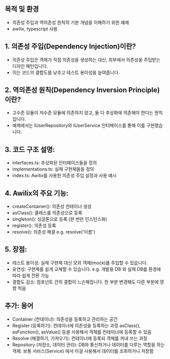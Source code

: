 

## 목적 및 환경
  - 의존성 주입과 역의존성 원칙의 기본 개념을 이해하기 위한 예제
  - awilix, typescript 사용


## 1. 의존성 주입(Dependency Injection)이란?
  - 의존성 주입은 객체가 직접 의존성을 생성하는 대신, 외부에서 의존성을 주입받는 디자인 패턴입니다.
  - 이는 코드의 결합도를 낮추고 테스트 용이성을 높여줍니다.

## 2. 역의존성 원칙(Dependency Inversion Principle)이란?
  - 고수준 모듈이 저수준 모듈에 의존하지 않고, 둘 다 추상화에 의존해야 한다는 원칙입니다.
  - 예제에서는 IUserRepository와 IUserService 인터페이스를 통해 이를 구현했습니다.


## 3. 코드 구조 설명:
  - interfaces.ts: 추상화된 인터페이스들을 정의
  - implementations.ts: 실제 구현체들을 정의
  - index.ts: Awilix를 사용한 의존성 주입 설정과 사용 예시


## 4. Awilix의 주요 기능:
  - createContainer(): 의존성 컨테이너 생성
  - asClass(): 클래스를 의존성으로 등록
  - singleton(): 싱글톤으로 등록 (한 번만 인스턴스화)
  - register(): 의존성 등록
  - resolve(): 의존성 해결 e.g. resolve('이름')


## 5. 장점:
  - 테스트 용이성: 실제 구현체 대신 모의 객체(mock)를 주입할 수 있습니다.
  - 유연성: 구현체를 쉽게 교체할 수 있습니다. e.g. 개발용 DB 와 실제 DB를 환경에 따라 쉽게 전환 가능
  - 결합도 감소: 컴포넌트 간의 결합이 느슨해집니다. 한 부분 변경해도 다른 부분에 영향 적음

  

## 추가: 용어
  - Container (컨테이너): 의존성을 등록하고 관리하는 공간
  - Register (등록하기): 컨테이너에 의존성을 등록하는 과정
                        asClass(), asFunction(), asValue() 등을 사용해서 객체를 컨테이너에 등록할 수 있음
  - Resolve (해결하기, 가져오기): 컨테이너에 등록되 객체를 꺼내 쓰는 과정
  - Repository (저장소, 데이터 관리): DB와 통신하거나 데이터를 다루는 역할을 하는 객체. 
                                보통 서비스(Service) 에서 이걸 사용해서 데이터를 조회하거나 저장함